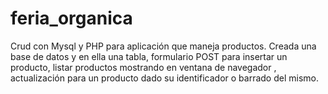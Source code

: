 # feria_organica
Crud con Mysql y PHP para aplicación que maneja productos. Creada una base de datos y en ella una tabla, formulario POST para insertar un producto, listar productos mostrando en ventana de navegador , actualización para un producto dado su identificador o barrado del mismo.
